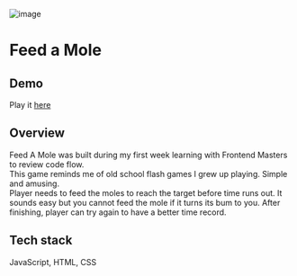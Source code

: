 ![image](https://github.com/liti-dev/feed-a-mole/assets/78011560/a50b16cb-901a-47b6-a8b6-228fbb79e39e)
# Feed a Mole 
## Demo
Play it [here](https://feedmoles.netlify.app/)
## Overview
Feed A Mole was built during my first week learning with Frontend Masters to review code flow.   
This game reminds me of old school flash games I grew up playing. Simple and amusing.  
Player needs to feed the moles to reach the target before time runs out. It sounds easy but you cannot feed the mole if it turns its bum to you.
After finishing, player can try again to have a better time record.
## Tech stack
JavaScript, HTML, CSS





